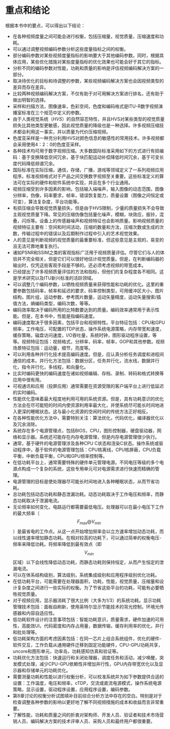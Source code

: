 # 重点和结论
根据本书中的要点，可以得出以下结论：

* 在各种视频度量之间可能会进行权衡，包括压缩量，视觉质量，压缩速度和功耗。
* 可以通过调整视频编码参数分析这些度量指标之间的权衡。
* 部分编码参数对某些视频度量指标的影响要大于其他编码参数。同时，根据具体应用，某些优化措施对某些度量指标的优化效果也可能会好于其它的指标。
* 分析不同的编码参数对性能，功耗和质量的影响是评估视频编码解决方案的一部分。
* 取决待优化的目标和待调整的参数，某些视频编码解决方案也会因视频类型的差异而存在差异。
* 比较两种视频编码解决方案，不仅有助于对可用解决方案进行排名，还有助于做出明智的选择。
* 采样和扫描方法，图像速率，色彩空间，色度和编码格式是ITU-R数字视频演播室标准在三个规范中定义的参数。
* 由于人类视觉系统（*HVS*）的自然容忍特性，并且HVS对某些类型的视觉质量损失比其他类型更敏感，因此视觉质量的降级也是一种选择。许多视频压缩技术都会利用这一事实，并以质量为代价压缩视频。
* 色度亚采样是一种充分利用HVS对颜色信息的敏感性的常用技术。许多视频都会采用使用4：2：0的色度亚采样。
* 各种技术均可用于数字视频压缩。大多数国际标准采用如下的方式进行有损编码：基于变换降低空间冗余，基于块匹配运动补偿降低时间冗余，基于可变长度代码降低频谱冗余。
* 国际标准在实际压缩，通信，存储，广播，游戏等领域定义了一系列视频应用程序。标准视频格式对于产品之间交换数字视频至关重要。这些标准定义的算法可在实际的硬件和软件系统中实现，并且在多个行业通用。
* 视频压缩受到许多因素的影响，包括输入端噪声，输入图像的动态范围，图像分辨率，伪像，码率要求，帧率，错误恢复能力，质量设置（图像之间恒定或可变），算法复杂度，平台功能等。
* 有损压缩会导致视觉质量损失，但是由于HVS限制，少量的质量损失不会导致主观视觉质量下降。常见的压缩伪像包括量化噪声，模糊，块效应，振铃，混叠，闪烁等。设备上的传感器噪声和视频特征也会影响质量。影响视频质量的视频特征主要有：空间和时间活动，压缩的数量和方法，压缩次数或生成的次数，传输过程中的错误以及后期制作过程中引入的艺术视觉效果。
* 人的意见是判断视频的视觉质量的最重要标准，但这些意见是主观的，易变的且无法可靠地重复执行。
* 诸如PSNR和SSIM之类的客观指标广泛用于视频质量评估。尽管它们与人的体验并不完全相关，但是它们可以很好地估计视觉质量。但是，在判断编码器的输出时，仅凭这些客观手段是不够的。还必须考虑视频的带宽成本。
* 已经提出了许多视频质量评估的方法和指标，但他们的复杂程度各不相同。这是学术研究以及ITU新兴标准的活跃领域。
* 可以调整几个编码参数，以牺牲视频质量来获得性能和功耗的优化。这里的重要参数包括码率，帧率和延迟的要求，码率控制类型，可用缓冲区大小，图片结构，图片组，运动参数，参考图片数量，运动矢量精度，运动矢量搜索/插值方法，熵编码类型，编码次数，等等。
* 编码效率取决于编码所用的比特数要达到的质量。编码效率通常用于表示性能。但是，在本书中，性能是指编码速度。
* 编码速度取决于很多因素，包括平台和视频特性。平台特征包括：CPU和GPU频率，工作电压，可配置的TDP状态，操作系统电源策略，内存带宽和速度，缓存策略，磁盘访问速度，I/O吞吐量，系统时钟，图形驱动程序设置，等等。视频特征包括：视频格式，分辨率，码率，帧率，GOP和其他参数。视频场景特征包括：运动量，细节，亮度等。
* 可以利用各种并行化技术提高编码速度。但是，应认真分析任务调度和进程间通信的成本。并行化方法包括：数据分区，任务并行化，流水线，数据并行化，指令并行化，多线程，和向量化。
* 比实时编码更快的编码速度在诸如视频编辑、存档、录制、转码和格式转换等应用中很有用。
* 可视通讯和应用（投屏应用）通常需要在资源受限的客户端平台上进行低延迟的实时编码。
* 性能优化意味着最大程度地利用可用的系统资源。但是，具有功耗意识的优化方法会在尽可能短的时间内使资源利用率最大化，并使系统尽可能长时间地进入更深的睡眠状态。这与最小化资源的空闲时间的传统方法正好相反。
* 在各种性能优化方法中，需要特别关注：算法优化，代码优化，编译器优化以及冗余消除。
* 系统存在多个电源管理点，包括BIOS，CPU，图形控制器，硬盘驱动器，网络和显示器。系统还可能存在内存电源管理，但是内存电源管理很少执行。
* 通常，基于硬件的电源管理涉及各种CPU C状态和渲染C状态。操作系统或驱动程序中，基于软件的电源管理包括：CPU核离线，CPU核屏蔽，CPU负载平衡，中断负载平衡，CPU和GPU频率控制等。
* 在低功耗平台上，通常需要特殊的硬件单元管理电源。不同电压等级的多个电源点构成一个复杂的系统，这些专用单元可对电源需求进行快速而精确的管理。
* 电源管理的目标是使处理器尽可能长时间地进入各种睡眠状态，从而节省功耗。
* 总功耗包括动态功耗和静态泄漏功耗。动态功耗取决于工作电压和频率，而静态功耗取决于泄漏电流。
* 无论频率如何变化，电路运行都需要最低电压。处理器可以在最小电压下工作的最大频率（$$F_{max}@V_{min}$$）是最省电的工作点。从这一点开始增加频率会以立方速率增加动态功耗，而以线性速率增加静态功耗。在相对较高的功耗下，可以通过简单的权衡电压-频率来降低功耗。将频率降低到最有效点（即$$V_{min}$$区域）以下会线性降低动态功耗，而静态功耗则保持恒定，从而产生恒定的泄漏电流。
* 可以在体系结构级别，算法级别，系统集成级别和应用程序级别优化功耗。
* 在低功耗平台，可能需要在处理器面积，功耗，性能，视觉质量，压缩量和设计复杂度之间进行一些实际的权衡。为了节省这些平台的功耗，可能有必要牺牲视觉质量。
* 对于视频应用，显示器消耗了很大比例（大多为1/3）的系统功耗。显示功耗管理技术包括：面板自刷新，使用英特尔显示节能技术的背光控制，环境光传感器和内容自适应性。
* 低功耗软件设计的注意事项包括：智能功耗意识，质量需求，硬件加速的可用性，高能效UI，代码密度和内存占用量，数据传输，缓存利用率的优化，并行和批处理等。
* 低功耗架构方面的考虑因素包括：在同一芯片上组合系统组件，优化的硬件-软件交互，工作负载从通用硬件迁移到固定功能硬件，CPU-GPU功耗共享，uncore和图形单元，功率岛，功耗感知仿真和验证等。
* 功耗优化方法包括：快速运行和关闭处理器，调度任务和活动，减少唤醒，突发模式处理，减少CPU-GPU依赖性并增加并行性，GPU内存带宽优化以及显示器和存储单元的功耗优化。
* 需要测量功耗和性能以进行权衡分析，可以校准系统并为如下参数提供合适的设置：工作温度，电压和频率，cTDP，交流或直流电源模式，操作系统电源策略，显示设置，驱动程序设置，应用程序设置，编码参数。
* 第8章讨论的权衡分析试图填补目前综合分析方法中存在的空白。特别是对于检查调整各种参数的影响以更好地了解不同视频措施的成本和收益而言非常重要。
* 了解性能，功耗和质量之间的折衷对架构师、开发人员、验证者和技术市场营销人员、编码解决方案的技术评审人员、采购人员和最终用户都很重要。